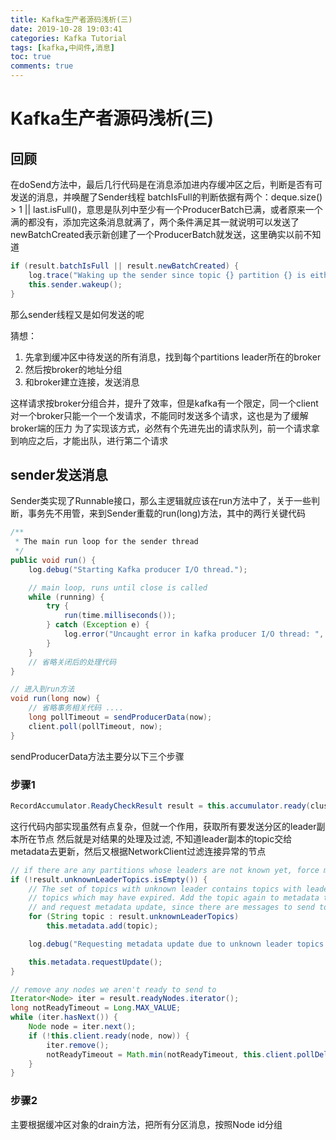 ```yaml
---
title: Kafka生产者源码浅析(三)
date: 2019-10-28 19:03:41
categories: Kafka Tutorial
tags: [kafka,中间件,消息]
toc: true
comments: true
---
```


# Kafka生产者源码浅析(三)

## 回顾

在doSend方法中，最后几行代码是在消息添加进内存缓冲区之后，判断是否有可发送的消息，并唤醒了Sender线程
batchIsFull的判断依据有两个：deque.size() > 1 || last.isFull()，意思是队列中至少有一个ProducerBatch已满，或者原来一个满的都没有，添加完这条消息就满了，两个条件满足其一就说明可以发送了
newBatchCreated表示新创建了一个ProducerBatch就发送，这里确实以前不知道
```java
if (result.batchIsFull || result.newBatchCreated) {
    log.trace("Waking up the sender since topic {} partition {} is either full or getting a new batch", record.topic(), partition);
    this.sender.wakeup();
}
```

那么sender线程又是如何发送的呢

猜想：

1. 先拿到缓冲区中待发送的所有消息，找到每个partitions leader所在的broker
2. 然后按broker的地址分组
3. 和broker建立连接，发送消息

这样请求按broker分组合并，提升了效率，但是kafka有一个限定，同一个client对一个broker只能一个一个发请求，不能同时发送多个请求，这也是为了缓解broker端的压力
为了实现该方式，必然有个先进先出的请求队列，前一个请求拿到响应之后，才能出队，进行第二个请求

## sender发送消息

Sender类实现了Runnable接口，那么主逻辑就应该在run方法中了，关于一些判断，事务先不用管，来到Sender重载的run(long)方法，其中的两行关键代码

```java
/**
 * The main run loop for the sender thread
 */
public void run() {
    log.debug("Starting Kafka producer I/O thread.");

    // main loop, runs until close is called
    while (running) {
        try {
            run(time.milliseconds());
        } catch (Exception e) {
            log.error("Uncaught error in kafka producer I/O thread: ", e);
        }
    }
    // 省略关闭后的处理代码
}

// 进入到run方法
void run(long now) {
    // 省略事务相关代码 ....
    long pollTimeout = sendProducerData(now);
    client.poll(pollTimeout, now);
}
```

sendProducerData方法主要分以下三个步骤

### 步骤1
```java
RecordAccumulator.ReadyCheckResult result = this.accumulator.ready(cluster, now);
```
这行代码内部实现虽然有点复杂，但就一个作用，获取所有要发送分区的leader副本所在节点
然后就是对结果的处理及过滤, 不知道leader副本的topic交给metadata去更新，然后又根据NetworkClient过滤连接异常的节点
```java
// if there are any partitions whose leaders are not known yet, force metadata update
if (!result.unknownLeaderTopics.isEmpty()) {
    // The set of topics with unknown leader contains topics with leader election pending as well as
    // topics which may have expired. Add the topic again to metadata to ensure it is included
    // and request metadata update, since there are messages to send to the topic.
    for (String topic : result.unknownLeaderTopics)
        this.metadata.add(topic);

    log.debug("Requesting metadata update due to unknown leader topics from the batched records: {}", result.unknownLeaderTopics);

    this.metadata.requestUpdate();
}

// remove any nodes we aren't ready to send to
Iterator<Node> iter = result.readyNodes.iterator();
long notReadyTimeout = Long.MAX_VALUE;
while (iter.hasNext()) {
    Node node = iter.next();
    if (!this.client.ready(node, now)) {
        iter.remove();
        notReadyTimeout = Math.min(notReadyTimeout, this.client.pollDelayMs(node, now));
    }
}
```

### 步骤2
主要根据缓冲区对象的drain方法，把所有分区消息，按照Node id分组






















